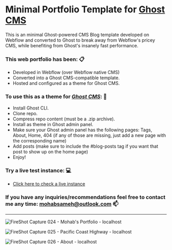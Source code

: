 # Minimal Portfolio Template for [Ghost CMS](https://github.com/TryGhost/Ghost)

This is an minimal Ghost-powered CMS Blog template developed on Webflow and converted to Ghost to break away from Webflow's pricey CMS, while benefiting from Ghost's insanely fast performance.




### This web portfolio has been: 📋
- Developed in Webflow (over Webflow native CMS)
- Converted into a Ghost CMS-compatible template.
- Hosted and configured as a theme for Ghost CMS.




### To use this as a theme for *[Ghost CMS](https://github.com/TryGhost/Ghost)*: 📔
- Install Ghost CLI.
- Clone repo.
- Compress repo content (must be a .zip archive).
- Install as theme in Ghost admin panel.
- Make sure your Ghost admin panel has the following pages: Tags, About, Home, 404 (if any of those are missing, just add a new page with the corresponding name)
- Add posts (make sure to include the #blog-posts tag if you want that post to show up on the home page)
- Enjoy!




### Try a live test instance: 💻
- [Click here to check a live instance](https://www.sneaks.me)

### If you have any inquiries/recommendations feel free to contact me any time: mohabsameh@outlook.com 📫


---

![FireShot Capture 024 - Mohab's Portfolio - localhost](https://user-images.githubusercontent.com/37941642/184046325-6f97c641-1176-4120-8f8b-6757d4df5ec4.png)

![FireShot Capture 025 - Pacific Coast Highway - localhost](https://user-images.githubusercontent.com/37941642/184046350-bcf8ff93-bfc0-49a5-b828-bb8f35008a11.png)

![FireShot Capture 026 - About - localhost](https://user-images.githubusercontent.com/37941642/184046343-f9aa1159-eb45-403b-9f29-ec8b183808b1.png)
